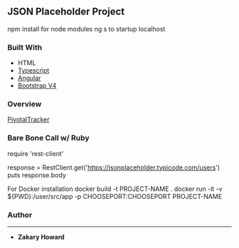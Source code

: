 ## **JSON Placeholder Project**

npm install for node modules
ng s to startup localhost

### Built With

* HTML
* [Typescript](https://www.typescriptlang.org/)
* [Angular](https://angular.io/) 
* [Bootstrap V4](https://getbootstrap.com/docs/3.3/)

### **Overview**
[PivotalTracker](https://www.pivotaltracker.com/n/projects/2240009)

### **Bare Bone Call w/ Ruby**
require 'rest-client'

response = RestClient.get('https://jsonplaceholder.typicode.com/users')
puts response.body

For Docker installation
docker build -t PROJECT-NAME .
docker run -it -v ${PWD}:/user/src/app -p CHOOSEPORT:CHOOSEPORT PROJECT-NAME

### **Author**
-------
* **Zakary Howard**